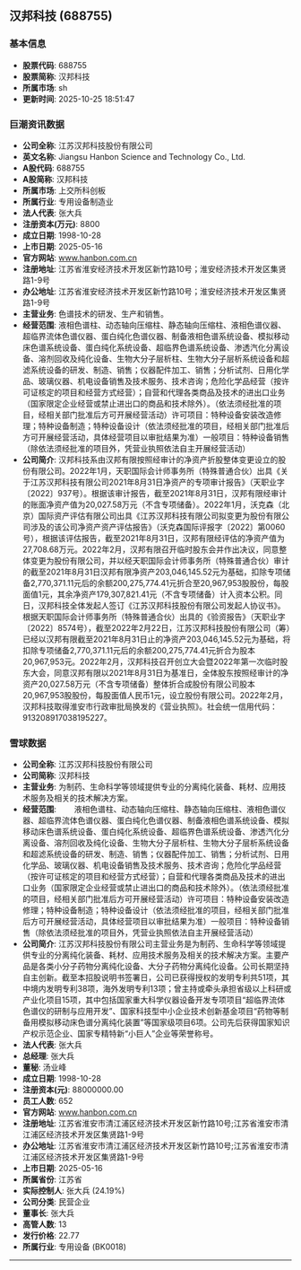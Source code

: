 ## 汉邦科技 (688755)

### 基本信息

- **股票代码**: 688755
- **股票简称**: 汉邦科技
- **所属市场**: sh
- **更新时间**: 2025-10-25 18:51:47

### 巨潮资讯数据

- **公司全称**: 江苏汉邦科技股份有限公司
- **英文名称**: Jiangsu Hanbon Science and Technology Co., Ltd.
- **A股代码**: 688755
- **A股简称**: 汉邦科技
- **所属市场**: 上交所科创板
- **所属行业**: 专用设备制造业
- **法人代表**: 张大兵
- **注册资本(万元)**: 8800
- **成立日期**: 1998-10-28
- **上市日期**: 2025-05-16
- **官方网站**: www.hanbon.com.cn
- **注册地址**: 江苏省淮安经济技术开发区新竹路10号；淮安经济技术开发区集贤路1-9号
- **办公地址**: 江苏省淮安经济技术开发区新竹路10号；淮安经济技术开发区集贤路1-9号
- **主营业务**: 色谱技术的研发、生产和销售。
- **经营范围**: 液相色谱柱、动态轴向压缩柱、静态轴向压缩柱、液相色谱仪器、超临界流体色谱仪器、蛋白纯化色谱仪器、制备液相色谱系统设备、模拟移动床色谱系统设备、蛋白纯化系统设备、超临界色谱系统设备、渗透汽化分离设备、溶剂回收及纯化设备、生物大分子层析柱、生物大分子层析系统设备和超滤系统设备的研发、制造、销售；仪器配件加工、销售；分析试剂、日用化学品、玻璃仪器、机电设备销售及技术服务、技术咨询；危险化学品经营（按许可证核定的项目和经营方式经营）；自营和代理各类商品及技术的进出口业务（国家限定企业经营或禁止进出口的商品和技术除外）。（依法须经批准的项目，经相关部门批准后方可开展经营活动）许可项目：特种设备安装改造修理；特种设备制造；特种设备设计（依法须经批准的项目，经相关部门批准后方可开展经营活动，具体经营项目以审批结果为准）一般项目：特种设备销售（除依法须经批准的项目外，凭营业执照依法自主开展经营活动）
- **公司简介**: 汉邦科技系由汉邦有限按照经审计的净资产折股整体变更设立的股份有限公司。2022年1月，天职国际会计师事务所（特殊普通合伙）出具《关于江苏汉邦科技有限公司2021年8月31日净资产的专项审计报告》（天职业字〔2022〕937号）。根据该审计报告，截至2021年8月31日，汉邦有限经审计的账面净资产值为20,027.58万元（不含专项储备）。2022年1月，沃克森（北京）国际资产评估有限公司出具《江苏汉邦科技有限公司拟变更为股份有限公司涉及的该公司净资产资产评估报告》（沃克森国际评报字〔2022〕第0060号），根据该评估报告，截至2021年8月31日，汉邦有限经评估的净资产值为27,708.68万元。2022年2月，汉邦有限召开临时股东会并作出决议，同意整体变更为股份有限公司，并以经天职国际会计师事务所（特殊普通合伙）审计的截至2021年8月31日汉邦有限净资产203,046,145.52元为基础，扣除专项储备2,770,371.11元后的余额200,275,774.41元折合至20,967,953股股份，每股面值1元，其余净资产179,307,821.41元（不含专项储备）计入资本公积。同日，汉邦科技全体发起人签订《江苏汉邦科技股份有限公司发起人协议书》。根据天职国际会计师事务所（特殊普通合伙）出具的《验资报告》（天职业字〔2022〕8574号），截至2022年2月22日，江苏汉邦科技股份有限公司（筹）已经以汉邦有限截至2021年8月31日止的净资产203,046,145.52元为基础，将扣除专项储备2,770,371.11元后的余额200,275,774.41元折合为股本20,967,953元。2022年2月，汉邦科技召开创立大会暨2022年第一次临时股东大会，同意汉邦有限以2021年8月31日为基准日，全体股东按照经审计的净资产20,027.58万元（不含专项储备）整体折合成股份有限公司股本20,967,953股股份，每股面值人民币1元，设立股份有限公司。2022年2月，汉邦科技取得淮安市行政审批局换发的《营业执照》。社会统一信用代码：913208917038195227。

### 雪球数据

- **公司全称**: 江苏汉邦科技股份有限公司
- **公司简称**: 汉邦科技
- **主营业务**: 为制药、生命科学等领域提供专业的分离纯化装备、耗材、应用技术服务及相关的技术解决方案。
- **经营范围**: 　　液相色谱柱、动态轴向压缩柱、静态轴向压缩柱、液相色谱仪器、超临界流体色谱仪器、蛋白纯化色谱仪器、制备液相色谱系统设备、模拟移动床色谱系统设备、蛋白纯化系统设备、超临界色谱系统设备、渗透汽化分离设备、溶剂回收及纯化设备、生物大分子层析柱、生物大分子层析系统设备和超滤系统设备的研发、制造、销售；仪器配件加工、销售；分析试剂、日用化学品、玻璃仪器、机电设备销售及技术服务、技术咨询；危险化学品经营（按许可证核定的项目和经营方式经营）；自营和代理各类商品及技术的进出口业务（国家限定企业经营或禁止进出口的商品和技术除外）。（依法须经批准的项目，经相关部门批准后方可开展经营活动）许可项目：特种设备安装改造修理；特种设备制造；特种设备设计（依法须经批准的项目，经相关部门批准后方可开展经营活动，具体经营项目以审批结果为准）一般项目：特种设备销售（除依法须经批准的项目外，凭营业执照依法自主开展经营活动）
- **公司简介**: 江苏汉邦科技股份有限公司主营业务是为制药、生命科学等领域提供专业的分离纯化装备、耗材、应用技术服务及相关的技术解决方案。主要产品是各类小分子药物分离纯化设备、大分子药物分离纯化设备。公司长期坚持自主创新。截至本招股说明书签署日，公司已获得授权的发明专利共51项，其中境内发明专利38项，海外发明专利13项；曾主持或牵头承担省级以上科研或产业化项目15项，其中包括国家重大科学仪器设备开发专项项目“超临界流体色谱仪的研制与应用开发”、国家科技型中小企业技术创新基金项目“药物等制备用模拟移动床色谱分离纯化装置”等国家级项目6项。公司先后获得国家知识产权示范企业、国家专精特新“小巨人”企业等荣誉称号。
- **法人代表**: 张大兵
- **总经理**: 张大兵
- **董秘**: 汤业峰
- **成立日期**: 1998-10-28
- **注册资本(元)**: 88000000.00
- **员工人数**: 652
- **官方网站**: www.hanbon.com.cn
- **注册地址**: 江苏省淮安市清江浦区经济技术开发区新竹路10号;江苏省淮安市清江浦区经济技术开发区集贤路1-9号
- **办公地址**: 江苏省淮安市清江浦区经济技术开发区新竹路10号;江苏省淮安市清江浦区经济技术开发区集贤路1-9号
- **上市日期**: 2025-05-16
- **所属省份**: 江苏省
- **实际控制人**: 张大兵 (24.19%)
- **公司分类**: 民营企业
- **董事长**: 张大兵
- **高管人数**: 13
- **发行价格**: 22.77
- **所属行业**: 专用设备 (BK0018)

---